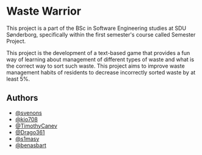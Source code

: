 # Waste Warrior

This project is a part of the BSc in Software Engineering studies at SDU Sønderborg, specifically within the first semester's course called Semester Project.

This project is the development of a text-based game
that
provides
a
fun
way
of
learning
about
management of different types of waste and what is
the correct way to sort such waste.
This project aims to improve waste management
habits of residents to decrease incorrectly sorted
waste by at least 5%.
## Authors

- [@svenons](https://github.com/svenons)
- [@kio708](https://github.com/kio708)
- [@TimothyCanev](https://github.com/TimothyCanev)
- [@Drago361](https://github.com/Drago361)
- [@s1masy](https://github.com/s1masy)
- [@benasbart](https://github.com/benasbart)


